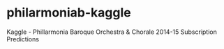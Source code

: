 # philarmoniab-kaggle
Kaggle - Phillarmonia Baroque Orchestra &amp; Chorale 2014-15 Subscription Predictions
